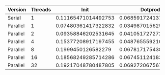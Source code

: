 | Version  | Threads |         Init        |       Dotprod        |         User        |         Sys          |       Elapsed        |      Speedup       |      Efficiency     |
|----------|---------|---------------------|----------------------|---------------------|----------------------|----------------------|--------------------|---------------------|
|  Serial  |    1    | 0.11165471014492753 | 0.06859172413793105  | 0.14196330275229357 | 0.049059259259259254 | 0.18637068965517242  |        1.0         |         1.0         |
| Parallel |    1    | 0.07480361417322832 |    0.034987015625    | 0.06254621848739496 | 0.05467500000000001  | 0.11706285714285712  | 1.5920565600729855 |  1.5920565600729855 |
| Parallel |    2    | 0.09358846202531645 | 0.041051727272727274 | 0.08497959183673469 | 0.06869387755102041  | 0.07778723404255321  | 2.3959032860484415 |  1.1979516430242207 |
| Parallel |    4    | 0.15377208917197455 | 0.04876555921052632  | 0.15304615384615386 | 0.09556115107913668  | 0.06340000000000001  | 2.939600783204612  |  0.734900195801153  |
| Parallel |    8    |  0.1999450126582279 | 0.06781717543859649  | 0.24839999999999993 | 0.14015107913669064  | 0.05033918128654971  | 3.702298783809768  |  0.462787347976221  |
| Parallel |    16   | 0.18568249285714286 | 0.06745112418300653  |  0.1314817518248175 | 0.13351079136690647  | 0.04741791044776119  | 3.9303859637697682 | 0.24564912273561051 |
| Parallel |    32   | 0.19217048780487805 | 0.06927206756756756  | 0.13540714285714286 | 0.13822794117647058  | 0.048121428571428565 | 3.8729251227139887 | 0.12102891008481215 |